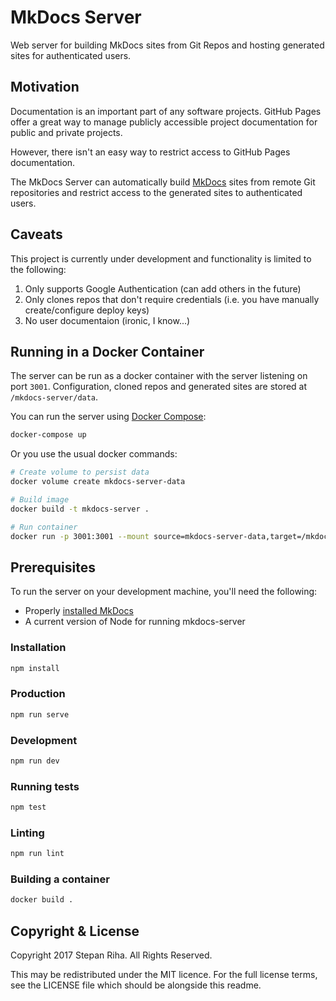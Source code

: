 # MkDocs Server

Web server for building MkDocs sites from Git Repos and hosting generated sites for authenticated users.

## Motivation

Documentation is an important part of any software projects.
GitHub Pages offer a great way to manage publicly accessible project documentation for public and private projects.

However, there isn't an easy way to restrict access to GitHub Pages documentation.

The MkDocs Server can automatically build [MkDocs](http://www.mkdocs.org/) sites from remote Git repositories
and restrict access to the generated sites to authenticated users.

## Caveats

This project is currently under development and functionality is limited to the following:

1. Only supports Google Authentication (can add others in the future)
1. Only clones repos that don't require credentials (i.e. you have manually create/configure deploy keys)
1. No user documentaion (ironic, I know...)

## Running in a Docker Container

The server can be run as a docker container with the server listening on port `3001`.
Configuration, cloned repos and generated sites are stored at `/mkdocs-server/data`.

You can run the server using [Docker Compose](https://docs.docker.com/compose/):

```bash
docker-compose up
```

Or you use the usual docker commands:

```bash
# Create volume to persist data
docker volume create mkdocs-server-data

# Build image
docker build -t mkdocs-server .

# Run container
docker run -p 3001:3001 --mount source=mkdocs-server-data,target=/mkdocs-server/data mkdocs-server
```

## Prerequisites

To run the server on your development machine, you'll need the following:

* Properly [installed MkDocs](http://www.mkdocs.org/#installation)
* A current version of Node for running mkdocs-server

### Installation

```bash
npm install
```

### Production

```bash
npm run serve
```

### Development

```bash
npm run dev
```

### Running tests

```bash
npm test
```

### Linting

```bash
npm run lint
```

### Building a container

```bash
docker build .
```

## Copyright & License


Copyright 2017 Stepan Riha. All Rights Reserved.

This may be redistributed under the MIT licence. For the full license terms, see the LICENSE file which
should be alongside this readme.
